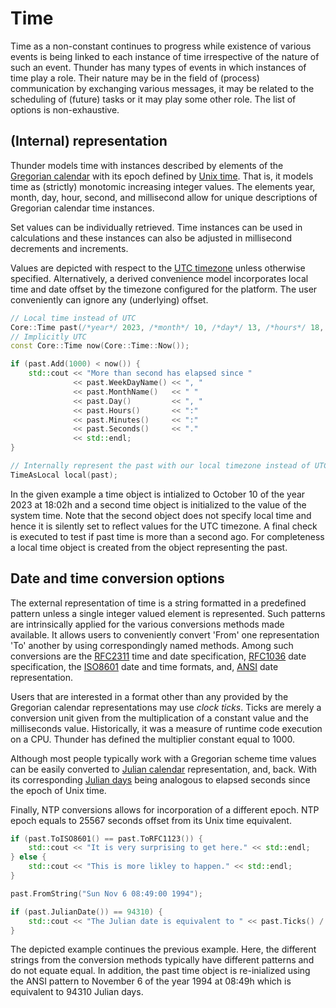 # Time

Time as a non-constant continues to progress while existence of various events is being linked to each instance of time irrespective of the nature of such an event. Thunder has many types of events in which instances of time play a role. Their nature may be in the field of (process) communication by exchanging various messages, it may be related to the scheduling of (future) tasks or it may play some other role. The list of options is non-exhaustive.

## (Internal) representation

Thunder models time with instances described by elements of the [Gregorian calendar](https://en.wikipedia.org/wiki/Gregorian_calendar) with its epoch defined by [Unix time](https://en.wikipedia.org/wiki/Unix_time). That is, it models time as (strictly) monotomic increasing integer values. The elements year, month, day, hour, second, and millisecond allow for unique descriptions of Gregorian calendar time instances.

Set values can be individually retrieved. Time instances can be used in calculations and these instances can also be adjusted in millisecond decrements and increments.

Values are depicted with respect to the [UTC timezone](https://en.wikipedia.org/wiki/Coordinated_Universal_Time) unless otherwise specified. Alternatively, a derived convenience model incorporates local time and date offset by the timezone configured for the platform. The user conveniently can ignore any (underlying) offset.

```c++
// Local time instead of UTC
Core::Time past(/*year*/ 2023, /*month*/ 10, /*day*/ 13, /*hours*/ 18, /*minutes*/ 02, /*seconds*/ 0 ,/* milliseconds*/ 0, /*local time*/ true);
// Implicitly UTC
const Core::Time now(Core::Time::Now());

if (past.Add(1000) < now()) {
    std::cout << "More than second has elapsed since "
              << past.WeekDayName() << ", "
              << past.MonthName()   << " "
              << past.Day()         << ", "
              << past.Hours()       << ":"
              << past.Minutes()     << ":"
              << past.Seconds()     << "."
              << std::endl;
}

// Internally represent the past with our local timezone instead of UTC
TimeAsLocal local(past);
```

In the given example a time object is intialized to October 10 of the year 2023 at 18:02h and a second time object is initialized to the value of the system time. Note that the second object does not specify local time and hence it is silently set to reflect values for the UTC timezone. A final check is executed to test if past time is more than a second ago. For completeness a local time object is created from the object representing the past.

## Date and time conversion options

The external representation of time is a string formatted in a predefined pattern unless a single integer valued element is represented. Such patterns are intrinsically applied for the various conversions methods made available.  It allows users to conveniently convert 'From' one representation 'To' another by using correspondingly named methods. Among such conversions are the [RFC2311](https://www.rfc-editor.org/rfc/rfc2311) time and date specification, [RFC1036](https://www.rfc-editor.org/rfc/rfc1036) date specification, the [ISO8601]() date and time formats, and, [ANSI](https://webstore.ansi.org/standards/incits/ansiincits301997) date representation.

Users that are interested in a format other than any provided by the Gregorian calendar representations may use *clock ticks*. Ticks are merely a conversion unit given from the multiplication of a constant value and the milliseconds value. Historically, it was a measure of runtime code execution on a CPU. Thunder has defined the multiplier constant equal to 1000.

Although most people typically work with a Gregorian scheme time values can be easily converted to [Julian calendar](https://en.wikipedia.org/wiki/Julian_calendar) representation, and, back. With its corresponding [Julian days](https://en.wikipedia.org/wiki/Julian_day) being analogous to elapsed seconds since the epoch of Unix time.

Finally, NTP conversions allows for incorporation of a different epoch. NTP epoch equals to 25567 seconds offset from its Unix time equivalent.

```c++
if (past.ToISO8601() == past.ToRFC1123()) {
    std::cout << "It is very surprising to get here." << std::endl;
} else {
    std::cout << "This is more likley to happen." << std::endl;
}

past.FromString("Sun Nov 6 08:49:00 1994");

if (past.JulianDate()) == 94310) {
    std::cout << "The Julian date is equivalent to " << past.Ticks() / Core::Time::TicksPerMilliSecond / Core::Time::MilliSecondsPerSecond << " seconds from the epoch of Unix Time." << std::endl;"
}

```
The depicted example continues the previous example. Here, the different strings from the conversion methods typically have different patterns and do not equate equal. In addition, the past time object is re-inialized using the ANSI pattern to November 6 of the year 1994 at 08:49h which is equivalent to 94310 Julian days.
